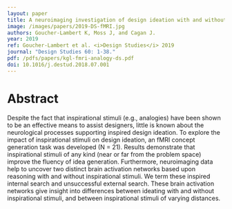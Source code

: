 ```yaml
---
layout: paper
title: A neuroimaging investigation of design ideation with and without inspirational stimuli- understanding the meaning of near and far stimuli
image: /images/papers/2019-DS-fMRI.jpg
authors: Goucher-Lambert K, Moss J, and Cagan J.
year: 2019
ref: Goucher-Lambert et al. <i>Design Studies</i> 2019
journal: "Design Studies 60: 1-38."
pdf: /pdfs/papers/kgl-fmri-analogy-ds.pdf
doi: 10.1016/j.destud.2018.07.001 
---
```


# Abstract

Despite the fact that inspirational stimuli (e.g., analogies) have been shown to be
an effective means to assist designers, little is known about the neurological
processes supporting inspired design ideation. To explore the impact of
inspirational stimuli on design ideation, an fMRI concept generation task was
developed (N = 21). Results demonstrate that inspirational stimuli of any kind
(near or far from the problem space) improve the fluency of idea generation.
Furthermore, neuroimaging data help to uncover two distinct brain activation
networks based upon reasoning with and without inspirational stimuli. We term
these inspired internal search and unsuccessful external search. These brain
activation networks give insight into differences between ideating with and without
inspirational stimuli, and between inspirational stimuli of varying distances.

